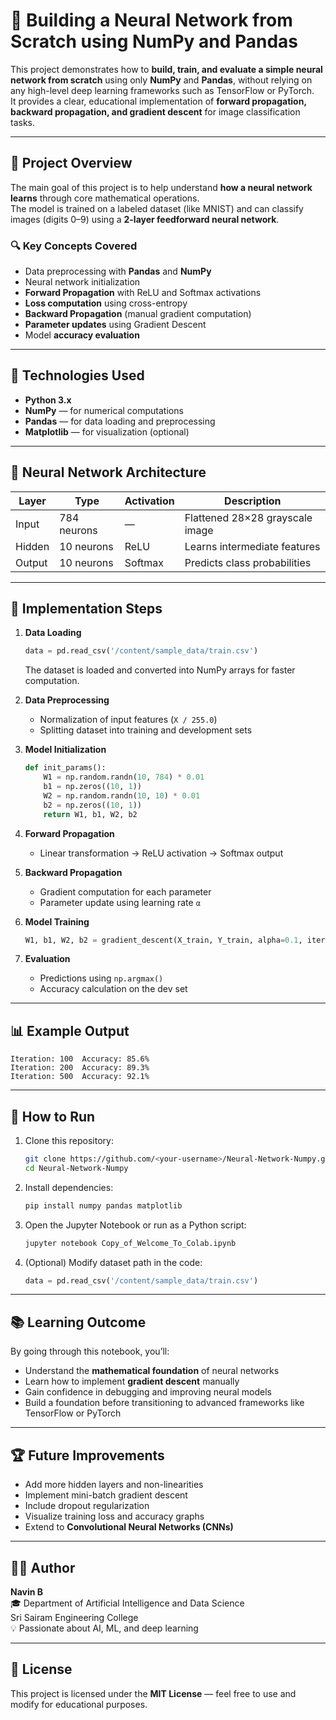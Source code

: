# 🧠 Building a Neural Network from Scratch using NumPy and Pandas

This project demonstrates how to **build, train, and evaluate a simple neural network from scratch** using only **NumPy** and **Pandas**, without relying on any high-level deep learning frameworks such as TensorFlow or PyTorch.  
It provides a clear, educational implementation of **forward propagation, backward propagation, and gradient descent** for image classification tasks.

---

## 🚀 Project Overview

The main goal of this project is to help understand **how a neural network learns** through core mathematical operations.  
The model is trained on a labeled dataset (like MNIST) and can classify images (digits 0–9) using a **2-layer feedforward neural network**.

### 🔍 Key Concepts Covered
- Data preprocessing with **Pandas** and **NumPy**
- Neural network initialization
- **Forward Propagation** with ReLU and Softmax activations
- **Loss computation** using cross-entropy
- **Backward Propagation** (manual gradient computation)
- **Parameter updates** using Gradient Descent
- Model **accuracy evaluation**

---

## 🧩 Technologies Used
- **Python 3.x**
- **NumPy** — for numerical computations  
- **Pandas** — for data loading and preprocessing  
- **Matplotlib** — for visualization (optional)

---

## 🧠 Neural Network Architecture

| Layer | Type | Activation | Description |
|-------|------|-------------|--------------|
| Input | 784 neurons | — | Flattened 28×28 grayscale image |
| Hidden | 10 neurons | ReLU | Learns intermediate features |
| Output | 10 neurons | Softmax | Predicts class probabilities |

---

## 🧮 Implementation Steps

1. **Data Loading**
   ```python
   data = pd.read_csv('/content/sample_data/train.csv')
   ```
   The dataset is loaded and converted into NumPy arrays for faster computation.

2. **Data Preprocessing**
   - Normalization of input features (`X / 255.0`)
   - Splitting dataset into training and development sets

3. **Model Initialization**
   ```python
   def init_params():
       W1 = np.random.randn(10, 784) * 0.01
       b1 = np.zeros((10, 1))
       W2 = np.random.randn(10, 10) * 0.01
       b2 = np.zeros((10, 1))
       return W1, b1, W2, b2
   ```

4. **Forward Propagation**
   - Linear transformation → ReLU activation → Softmax output

5. **Backward Propagation**
   - Gradient computation for each parameter  
   - Parameter update using learning rate `α`

6. **Model Training**
   ```python
   W1, b1, W2, b2 = gradient_descent(X_train, Y_train, alpha=0.1, iterations=500)
   ```

7. **Evaluation**
   - Predictions using `np.argmax()`
   - Accuracy calculation on the dev set

---

## 📊 Example Output

```
Iteration: 100  Accuracy: 85.6%
Iteration: 200  Accuracy: 89.3%
Iteration: 500  Accuracy: 92.1%
```

---

## 🧪 How to Run

1. Clone this repository:
   ```bash
   git clone https://github.com/<your-username>/Neural-Network-Numpy.git
   cd Neural-Network-Numpy
   ```

2. Install dependencies:
   ```bash
   pip install numpy pandas matplotlib
   ```

3. Open the Jupyter Notebook or run as a Python script:
   ```bash
   jupyter notebook Copy_of_Welcome_To_Colab.ipynb
   ```

4. (Optional) Modify dataset path in the code:
   ```python
   data = pd.read_csv('/content/sample_data/train.csv')
   ```

---

## 📚 Learning Outcome

By going through this notebook, you’ll:
- Understand the **mathematical foundation** of neural networks  
- Learn how to implement **gradient descent** manually  
- Gain confidence in debugging and improving neural models  
- Build a foundation before transitioning to advanced frameworks like TensorFlow or PyTorch  

---

## 🏆 Future Improvements
- Add more hidden layers and non-linearities  
- Implement mini-batch gradient descent  
- Include dropout regularization  
- Visualize training loss and accuracy graphs  
- Extend to **Convolutional Neural Networks (CNNs)**  

---

## 👨‍💻 Author
**Navin B**  
🎓 Department of Artificial Intelligence and Data Science  
Sri Sairam Engineering College  
💡 Passionate about AI, ML, and deep learning  

---

## 🪪 License
This project is licensed under the **MIT License** — feel free to use and modify for educational purposes.
